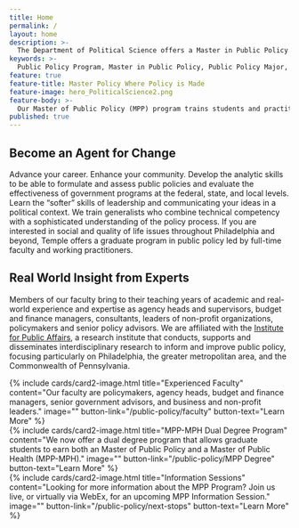 ```yaml
---
title: Home
permalink: /
layout: home
description: >-
  The Department of Political Science offers a Master in Public Policy in Philadelphia. Advance your career in government or non-profit organizations.
keywords: >-
  Public Policy Program, Master in Public Policy, Public Policy Major, Public Policy School
feature: true
feature-title: Master Policy Where Policy is Made
feature-image: hero_PoliticalScience2.png
feature-body: >-
  Our Master of Public Policy (MPP) program trains students and practitioners who seek successful careers in the public sector or in private or non-profit organizations that work on a continuous basis with government agencies — steps away from City Hall.
published: true
---
```

## Become an Agent for Change
Advance your career. Enhance your community. Develop the analytic skills to be able to formulate and assess public policies and evaluate the effectiveness of government programs at the federal, state, and local levels. Learn the “softer” skills of leadership and communicating your ideas in a political context. We train generalists who combine technical competency with a sophisticated understanding of the policy process. If you are interested in social and quality of life issues throughout Philadelphia and beyond, Temple offers a graduate program in public policy led by full-time faculty and working practitioners.

## Real World Insight from Experts
Members of our faculty bring to their teaching years of academic and real-world experience and expertise as agency heads and supervisors, budget and finance managers, consultants, leaders of non-profit organizations, policymakers and senior policy advisors. We are affiliated with the [Institute for Public Affairs](http://www.cla.temple.edu/ipa/), a research institute that conducts, supports and disseminates interdisciplinary research to inform and improve public policy, focusing particularly on Philadelphia, the greater metropolitan area, and the Commonwealth of Pennsylvania.

<div class="row row-wide">
  <div class="col m12 l4">{% include cards/card2-image.html
    title="Experienced Faculty"
    content="Our faculty are policymakers, agency heads, budget and finance managers, senior government advisors, and business and non-profit leaders."
    image=""
    button-link="/public-policy/faculty"
    button-text="Learn More" %}
  </div>
  <div class="row row-wide">
    <div class="col m12 l4">{% include cards/card2-image.html
      title="MPP-MPH Dual Degree Program"
      content="We now offer a dual degree program that allows graduate students to earn both an Master of Public Policy and a Master of Public Health (MPP-MPH)."
      image=""
      button-link="/public-policy/MPP Degree"
      button-text="Learn More" %}
    </div>
    <div class="row row-wide">
      <div class="col m12 l4">{% include cards/card2-image.html
        title="Information Sessions"
        content="Looking for more information about the MPP Program? Join us live, or virtually via WebEx, for an upcoming MPP Information Session."
        image=""
        button-link="/public-policy/next-stops"
        button-text="Learn More" %}
      </div>
</div>
